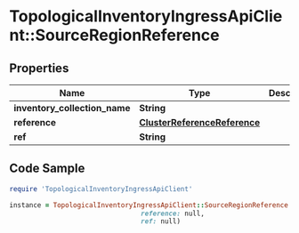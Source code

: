 # TopologicalInventoryIngressApiClient::SourceRegionReference

## Properties

Name | Type | Description | Notes
------------ | ------------- | ------------- | -------------
**inventory_collection_name** | **String** |  | 
**reference** | [**ClusterReferenceReference**](ClusterReferenceReference.md) |  | 
**ref** | **String** |  | 

## Code Sample

```ruby
require 'TopologicalInventoryIngressApiClient'

instance = TopologicalInventoryIngressApiClient::SourceRegionReference.new(inventory_collection_name: null,
                                 reference: null,
                                 ref: null)
```


